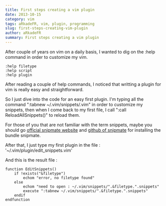 ```yaml
---
title: First steps creating a vim plugin
date: 2013-10-15
category: vim
tags: aRkadeFR, vim, plugin, programming
slug: first-steps-creating-vim-plugin
author: aRkadeFR
summary: First steps creating a vim plugin
---
```


After couple of years on vim on a daily basis, I wanted to dig on the :help
command in order to customize my vim.

    :help filetype
    :help script
    :help plugin

After reading a couple of help commands, I noticed that writting a plugin for vim
is really easy and straightforward.

So I just dive into the code for an easy first plugin. I'm typing all the command
":tabnew ~/.vim/snippets/<filetype>.vim" in order to customize my snippets, then
when I come back to my first file, I call ":call ReloadAllSnippets()" to reload
them.

For those of you that are not familiar with the term snippets, maybe you should
go [official snipmate
website](http://www.vim.org/scripts/script.php?script_id=2540 "here") and
[github of snipmate](https://github.com/msanders/snipmate.vim "here") for
installing the bundle snipmate.

After that, I just type my first plugin in the file :
'~/.vim/plugin/edit_snippets.vim' 

And this is the result file :

    function EditSnippets()
        if !exists("&filetype")
            echom "error, no filetype found"
        else
            echom "need to open : ~/.vim/snippets/".&filetype.".snippets"
            execute ":tabnew ~/.vim/snippets/".&filetype.".snippets"
        endif
    endfunction

